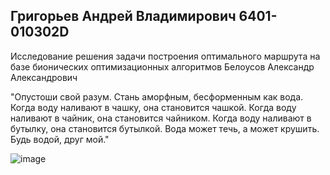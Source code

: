 ## Григорьев Андрей Владимирович 6401-010302D

Исследование решения задачи построения оптимального маршрута на базе бионических оптимизационных алгоритмов
Белоусов Александр Александрович

"Опустоши свой разум. Стань аморфным, бесформенным как вода. Когда воду наливают в чашку, она становится чашкой. Когда воду наливают в чайник, она становится чайником. Когда воду наливают в бутылку, она становится бутылкой. Вода может течь, а может крушить. Будь водой, друг мой."

![image](https://github.com/user-attachments/assets/7dc80881-2361-4a5a-9473-d7d270bfb345)

